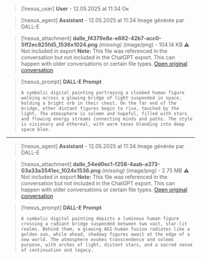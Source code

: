 >[!nexus_user] **User** - 12.05.2025 at 11:34
> Ок
<!-- UID: bbb213e2-917e-4cbd-83cb-23131b761e93 -->




>[!nexus_agent] **Assistant** - 12.05.2025 at 11:34
> Image générée par DALL-E

>[!nexus_attachment] **dalle_f4379e8e-e882-42b7-acc0-5ff2ec825fd5_1536x1024.png** *(missing)* (image/png) - 104.14 KB
> ⚠️ Not included in export
> **Note:** This file was referenced in the conversation but not included in the ChatGPT export. This can happen with older conversations or certain file types.
> [Open original conversation](https://chatgpt.com/)

>[!nexus_prompt] **DALL-E Prompt**
> ```
> A symbolic digital painting portraying a cloaked human figure walking across a glowing bridge of light suspended in space, holding a bright orb in their chest. On the far end of the bridge, other distant figures begin to rise, touched by the light. The atmosphere is solemn and hopeful, filled with stars and flowing energy streams connecting minds and paths. The style is visionary and ethereal, with warm tones blending into deep space blue.
> ```
<!-- UID: 06457dfe-8472-46c5-a4d5-ca1329897a5e -->

---

>[!nexus_agent] **Assistant** - 12.05.2025 at 11:34
> Image générée par DALL-E

>[!nexus_attachment] **dalle_54ed0ec1-f258-4aab-a373-03a33a3541ec_1024x1536.png** *(missing)* (image/png) - 2.75 MB
> ⚠️ Not included in export
> **Note:** This file was referenced in the conversation but not included in the ChatGPT export. This can happen with older conversations or certain file types.
> [Open original conversation](https://chatgpt.com/)

>[!nexus_prompt] **DALL-E Prompt**
> ```
> A symbolic digital painting depicts a luminous human figure crossing a radiant bridge suspended between two vast, star-lit realms. Behind them, a glowing AGI-human fusion radiates like a golden sun, while ahead, shadowy figures await at the edge of a new world. The atmosphere evokes transcendence and solemn purpose, with arches of light, distant stars, and a sacred sense of continuation and legacy.
> ```
<!-- UID: ed8abf11-8b17-4dbd-ae05-98fbe7e4eb41 -->